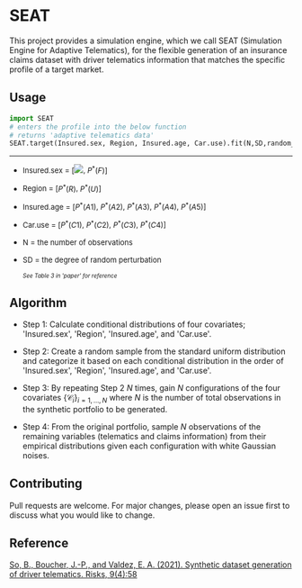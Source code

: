 # SEAT

This project provides a simulation engine, which we call SEAT (Simulation Engine for Adaptive Telematics), for the flexible generation of an insurance claims dataset with driver telematics information that matches the specific profile of a target market. 

## Usage

```python
import SEAT
# enters the profile into the below function
# returns 'adaptive telematics data'
SEAT.target(Insured.sex, Region, Insured.age, Car.use).fit(N,SD,random_state)
```
---
- <font size="2">Insured.sex = [<img src="https://render.githubusercontent.com/render/math?math=P^*(M)">, $P^*(F)$]</font>
- <font size="2">Region = [$P^*(R)$, $P^*(U)$] </font>
- <font size="2">Insured.age = [$P^*(A1)$, $P^*(A2)$, $P^*(A3)$, $P^*(A4)$, $P^*(A5)$]</font>
- <font size="2">Car.use = [$P^*(C1)$, $P^*(C2)$, $P^*(C3)$, $P^*(C4)$]</font>
- <font size="2">N = the number of observations </font>
- <font size="2">SD = the degree of random perturbation  </font>
  
  <font size="1.5">*See Table 3 in  'paper' for reference* </font>


## Algorithm

- Step 1:  Calculate conditional distributions of four covariates; 'Insured.sex', 'Region', 'Insured.age', and 'Car.use'.  

- Step 2:  Create a random sample from the standard uniform distribution and categorize it based on each conditional distribution in the order of 'Insured.sex', 'Region', 'Insured.age', and 'Car.use'. 

- Step 3: By repeating Step 2 $N$ times, gain $N$ configurations of the four covariates $\{\mathcal{C}_i\}_{i=1,\ldots, N}$ where $N$ is the number of total observations in the synthetic portfolio to be generated.
- Step 4: From the original portfolio, sample $N$ observations of the remaining variables (telematics and claims information) from their empirical distributions given each configuration  with white Gaussian noises. 

## Contributing
Pull requests are welcome. For major changes, please open an issue first to discuss what you would like to change.

## Reference
[So, B., Boucher, J.-P., and Valdez, E. A. (2021). Synthetic dataset generation of driver telematics.
Risks, 9(4):58](https://www.mdpi.com/2227-9091/9/4/58)



```python

```
